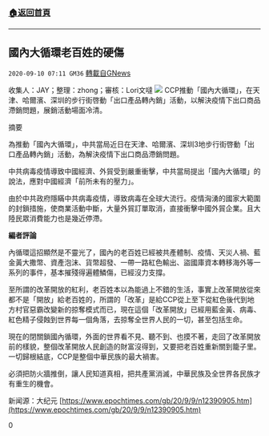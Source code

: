 ###  [:house:返回首頁](https://github.com/ourhimalayas/txt)
---

## 國內大循環老百姓的硬傷
`2020-09-10 07:11 GM36` [轉載自GNews](https://gnews.org/zh-hant/345456/)

收集人：JAY；整理：zhong；審核：Lori文噠
![](https://s3.amazonaws.com/gnews-media-offload/wp-content/uploads/2020/09/10071056/910%E2%80%94%E2%80%944.jpg)
CCP推動「國內大循環」，在天津、哈爾濱、深圳的步行街啓動「出口產品轉內銷」活動，以解決疫情下出口商品滯銷問題，展銷活動場面冷清。

摘要

為推動「國內大循環」，中共當局近日在天津、哈爾濱、深圳3地步行街啓動「出口產品轉內銷」活動，為解決疫情下出口商品滯銷問題。

中共病毒疫情導致中國經濟、外貿受到嚴重衝擊，中共當局提出「國內大循環」的說法，應對中國經濟「前所未有的壓力」。

由於中共政府隱瞞中共病毒疫情，導致病毒在全球大流行。疫情洶湧的國家大範圍的封鎖措施，使商業活動中斷，大量外貿訂單取消，直接衝擊中國外貿企業。且大陸民眾消費能力也是幾近停滯。

**編者評論**

內循環這招顯然是不靈光了，國內的老百姓已經被共產體制、疫情、天災人禍、藍金黃大撒幣、資產泡沫、貨幣超發、一帶一路紅色輸出、盜國庫資本轉移海外等一系列的事件，基本摧殘得遍體鱗傷，已經沒力支撐。

至所謂的改革開放的紅利，老百姓本以為能過上不錯的生活，事實上改革開放從來都不是「開放」給老百姓的，所謂的「改革」是給CCP從上至下從紅色後代到地方村官惡霸改變新的掠奪模式而已，現在這個「改革開放」已經用藍金黃、病毒、紅色精子侵蝕到世界每一個角落，去掠奪全世界人民的一切，甚至包括生命。

現在的閉關鎖國內循環，外面的世界看不見、聽不到、也摸不著，走回了改革開放前的樣貌，整個改革開放人民創造的財富沒得到，又要把老百姓重新關到籠子里。 一切歸根結底，CCP是整個中華民族的最大禍害。

必須把防火牆推倒，讓人民知道真相，把共產黨消滅，中華民族及全世界各民族才有重生的機會。

新闻源：大纪元 [https://www.epochtimes.com/gb/20/9/9/n12390905.htm](https://www.epochtimes.com/gb/20/9/9/n12390905.htm)

0
